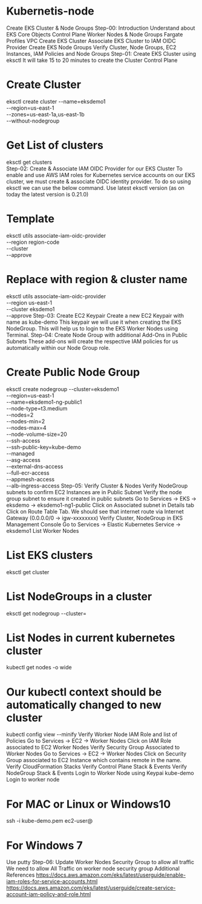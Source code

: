 # Kubernetis-node
Create EKS Cluster & Node Groups
Step-00: Introduction
Understand about EKS Core Objects
Control Plane
Worker Nodes & Node Groups
Fargate Profiles
VPC
Create EKS Cluster
Associate EKS Cluster to IAM OIDC Provider
Create EKS Node Groups
Verify Cluster, Node Groups, EC2 Instances, IAM Policies and Node Groups
Step-01: Create EKS Cluster using eksctl
It will take 15 to 20 minutes to create the Cluster Control Plane
# Create Cluster
eksctl create cluster --name=eksdemo1 \
                      --region=us-east-1 \
                      --zones=us-east-1a,us-east-1b \
                      --without-nodegroup 

# Get List of clusters
eksctl get clusters                  
Step-02: Create & Associate IAM OIDC Provider for our EKS Cluster
To enable and use AWS IAM roles for Kubernetes service accounts on our EKS cluster, we must create & associate OIDC identity provider.
To do so using eksctl we can use the below command.
Use latest eksctl version (as on today the latest version is 0.21.0)
# Template
eksctl utils associate-iam-oidc-provider \
    --region region-code \
    --cluster <cluter-name> \
    --approve

# Replace with region & cluster name
eksctl utils associate-iam-oidc-provider \
    --region us-east-1 \
    --cluster eksdemo1 \
    --approve
Step-03: Create EC2 Keypair
Create a new EC2 Keypair with name as kube-demo
This keypair we will use it when creating the EKS NodeGroup.
This will help us to login to the EKS Worker Nodes using Terminal.
Step-04: Create Node Group with additional Add-Ons in Public Subnets
These add-ons will create the respective IAM policies for us automatically within our Node Group role.
# Create Public Node Group   
eksctl create nodegroup --cluster=eksdemo1 \
                       --region=us-east-1 \
                       --name=eksdemo1-ng-public1 \
                       --node-type=t3.medium \
                       --nodes=2 \
                       --nodes-min=2 \
                       --nodes-max=4 \
                       --node-volume-size=20 \
                       --ssh-access \
                       --ssh-public-key=kube-demo \
                       --managed \
                       --asg-access \
                       --external-dns-access \
                       --full-ecr-access \
                       --appmesh-access \
                       --alb-ingress-access 
Step-05: Verify Cluster & Nodes
Verify NodeGroup subnets to confirm EC2 Instances are in Public Subnet
Verify the node group subnet to ensure it created in public subnets
Go to Services -> EKS -> eksdemo -> eksdemo1-ng1-public
Click on Associated subnet in Details tab
Click on Route Table Tab.
We should see that internet route via Internet Gateway (0.0.0.0/0 -> igw-xxxxxxxx)
Verify Cluster, NodeGroup in EKS Management Console
Go to Services -> Elastic Kubernetes Service -> eksdemo1
List Worker Nodes
# List EKS clusters
eksctl get cluster

# List NodeGroups in a cluster
eksctl get nodegroup --cluster=<clusterName>

# List Nodes in current kubernetes cluster
kubectl get nodes -o wide

# Our kubectl context should be automatically changed to new cluster
kubectl config view --minify
Verify Worker Node IAM Role and list of Policies
Go to Services -> EC2 -> Worker Nodes
Click on IAM Role associated to EC2 Worker Nodes
Verify Security Group Associated to Worker Nodes
Go to Services -> EC2 -> Worker Nodes
Click on Security Group associated to EC2 Instance which contains remote in the name.
Verify CloudFormation Stacks
Verify Control Plane Stack & Events
Verify NodeGroup Stack & Events
Login to Worker Node using Keypai kube-demo
Login to worker node
# For MAC or Linux or Windows10
ssh -i kube-demo.pem ec2-user@<Public-IP-of-Worker-Node>

# For Windows 7
Use putty
Step-06: Update Worker Nodes Security Group to allow all traffic
We need to allow All Traffic on worker node security group
Additional References
https://docs.aws.amazon.com/eks/latest/userguide/enable-iam-roles-for-service-accounts.html
https://docs.aws.amazon.com/eks/latest/userguide/create-service-account-iam-policy-and-role.html
